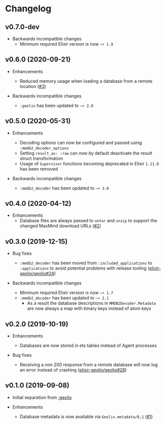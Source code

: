 # Changelog

## v0.7.0-dev

- Backwards incompatible changes
    - Minimum required Elixir version is now `~> 1.9`

## v0.6.0 (2020-09-21)

- Enhancements
    - Reduced memory usage when loading a database from a remote location ([#3](https://github.com/elixir-geolix/adapter_mmdb2/pull/3))

- Backwards incompatible changes
    - `:geolix` has been updated to `~> 2.0`

## v0.5.0 (2020-05-31)

- Enhancements
    - Decoding options can now be configured and passed using `:mmdb2_decoder_options`
    - Setting `result_as: :raw` can now by default deactivate the result struct transformation
    - Usage of `Supervisor` functions becoming deprecated in Elixir `1.11.0` has been removed

- Backwards incompatible changes
    - `:mmdb2_decoder` has been updated to `~> 3.0`

## v0.4.0 (2020-04-12)

- Enhancements
    - Database files are always passed to `untar` and `unzip` to support the changed MaxMind download URLs ([#2](https://github.com/elixir-geolix/adapter_mmdb2/pull/2))

## v0.3.0 (2019-12-15)

- Bug fixes
    - `:mmdb2_decoder` has been moved from `:included_applications` to `:applications` to avoid potential problems with release tooling ([elixir-geolix/geolix#24](https://github.com/elixir-geolix/geolix/issues/24))

- Backwards incompatible changes
    - Minimum required Elixir version is now `~> 1.7`
    - `:mmdb2_decoder` has been updated to `~> 2.1`
        - As a result the database descriptions in `MMDB2Decoder.Metadata` are now always a map with binary keys instead of atom keys

## v0.2.0 (2019-10-19)

- Enhancements
    - Databases are now stored in ets tables instead of Agent processes

- Bug fixes
    - Receiving a non 200 response from a remote database will now log an error instead of crashing ([elixir-geolix/geolix#28](https://github.com/elixir-geolix/geolix/issues/28))

## v0.1.0 (2019-09-08)

- Initial separation from [:geolix](https://github.com/elixir-geolix/geolix)

- Enhancements
    - Database metadata is now available via `Geolix.metadata/0,1` ([#1](https://github.com/elixir-geolix/adapter_mmdb2/pull/1))
